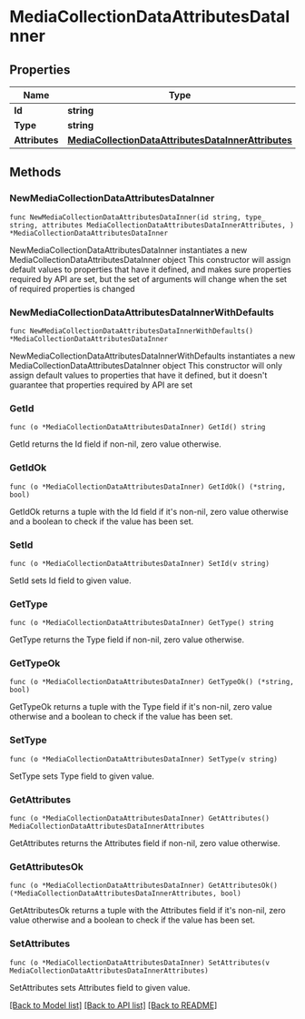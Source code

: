 # MediaCollectionDataAttributesDataInner

## Properties

Name | Type | Description | Notes
------------ | ------------- | ------------- | -------------
**Id** | **string** | file name | 
**Type** | **string** |  | 
**Attributes** | [**MediaCollectionDataAttributesDataInnerAttributes**](MediaCollectionDataAttributesDataInnerAttributes.md) |  | 

## Methods

### NewMediaCollectionDataAttributesDataInner

`func NewMediaCollectionDataAttributesDataInner(id string, type_ string, attributes MediaCollectionDataAttributesDataInnerAttributes, ) *MediaCollectionDataAttributesDataInner`

NewMediaCollectionDataAttributesDataInner instantiates a new MediaCollectionDataAttributesDataInner object
This constructor will assign default values to properties that have it defined,
and makes sure properties required by API are set, but the set of arguments
will change when the set of required properties is changed

### NewMediaCollectionDataAttributesDataInnerWithDefaults

`func NewMediaCollectionDataAttributesDataInnerWithDefaults() *MediaCollectionDataAttributesDataInner`

NewMediaCollectionDataAttributesDataInnerWithDefaults instantiates a new MediaCollectionDataAttributesDataInner object
This constructor will only assign default values to properties that have it defined,
but it doesn't guarantee that properties required by API are set

### GetId

`func (o *MediaCollectionDataAttributesDataInner) GetId() string`

GetId returns the Id field if non-nil, zero value otherwise.

### GetIdOk

`func (o *MediaCollectionDataAttributesDataInner) GetIdOk() (*string, bool)`

GetIdOk returns a tuple with the Id field if it's non-nil, zero value otherwise
and a boolean to check if the value has been set.

### SetId

`func (o *MediaCollectionDataAttributesDataInner) SetId(v string)`

SetId sets Id field to given value.


### GetType

`func (o *MediaCollectionDataAttributesDataInner) GetType() string`

GetType returns the Type field if non-nil, zero value otherwise.

### GetTypeOk

`func (o *MediaCollectionDataAttributesDataInner) GetTypeOk() (*string, bool)`

GetTypeOk returns a tuple with the Type field if it's non-nil, zero value otherwise
and a boolean to check if the value has been set.

### SetType

`func (o *MediaCollectionDataAttributesDataInner) SetType(v string)`

SetType sets Type field to given value.


### GetAttributes

`func (o *MediaCollectionDataAttributesDataInner) GetAttributes() MediaCollectionDataAttributesDataInnerAttributes`

GetAttributes returns the Attributes field if non-nil, zero value otherwise.

### GetAttributesOk

`func (o *MediaCollectionDataAttributesDataInner) GetAttributesOk() (*MediaCollectionDataAttributesDataInnerAttributes, bool)`

GetAttributesOk returns a tuple with the Attributes field if it's non-nil, zero value otherwise
and a boolean to check if the value has been set.

### SetAttributes

`func (o *MediaCollectionDataAttributesDataInner) SetAttributes(v MediaCollectionDataAttributesDataInnerAttributes)`

SetAttributes sets Attributes field to given value.



[[Back to Model list]](../README.md#documentation-for-models) [[Back to API list]](../README.md#documentation-for-api-endpoints) [[Back to README]](../README.md)


